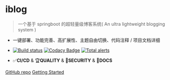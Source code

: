 # iblog

> 一个基于 springboot 的超轻量级博客系统( An ultra lightweight blogging system )

* 一键部署、功能完善、高扩展性、主题自由切换、代码注释 / 项目文档详细

* [![Build status](https://dev.azure.com/Gentleman0109/AzureDevOps-iblog-demo/_apis/build/status/AzureDevOps-test-Maven-CI)](https://dev.azure.com/Gentleman0109/AzureDevOps-iblog-demo/_build/latest?definitionId=1)
  [![Codacy Badge](https://api.codacy.com/project/badge/Grade/44749edf16074f458f7e9aa84f0a0413)](https://app.codacy.com/manual/gentleman_0109/iblog-azure-test?utm_source=github.com&utm_medium=referral&utm_content=YUbuntu0109/iblog-azure-test&utm_campaign=Badge_Grade_Dashboard)
  [![Total alerts](https://img.shields.io/lgtm/alerts/g/YUbuntu0109/iblog-azure-test.svg?logo=lgtm&logoWidth=18)](https://lgtm.com/projects/g/YUbuntu0109/iblog-azure-test/alerts/)

* ✅**CI/CD** & 🏆**QUALITY** & 🔐**SECURITY** & 📖**DOCS**

[GitHub repo](https://github.com/yubuntu0109/iblog/)
[Getting Started](#guide)
